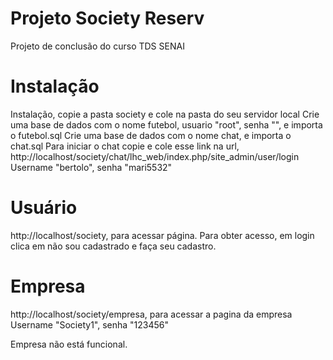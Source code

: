 # Projeto Society Reserv
Projeto de conclusão do curso TDS SENAI

# Instalação
Instalação, copie a  pasta society e cole na pasta do seu servidor local
Crie uma base de dados com o nome futebol, usuario "root", senha "", e importa o futebol.sql
Crie uma base de dados com o nome chat, e importa o chat.sql
Para iniciar o chat copie e cole esse link na url, http://localhost/society/chat/lhc_web/index.php/site_admin/user/login
Username "bertolo", senha "mari5532"

# Usuário

http://localhost/society, para acessar página.
Para obter acesso, em login clica em não sou cadastrado e faça seu cadastro.

# Empresa

http://localhost/society/empresa, para acessar a pagina da empresa
Username "Society1", senha "123456"

Empresa não está funcional.

